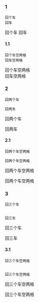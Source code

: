 ### 1

```text
回个车
回车
```

回个车
回车

#### 1.1

```text
回个车空两格  
回车空两格
```

回个车空两格  
回车空两格

### 2

```text
回两个车

回两车
```

回两个车

回两车

#### 2.1

```text
回两个车空两格  

回两个车空两格
```

回两个车空两格  

回两个车空两格

### 3

```text
回三个车


回三车
```

回三个车


回三车

#### 3.1

```text
回三个车空两格  


回三个车空两格
```

回三个车空两格  


回三个车空两格
